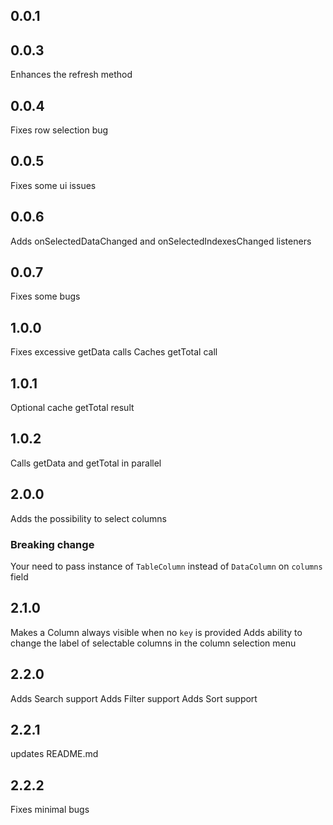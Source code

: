 ## 0.0.1

## 0.0.3
Enhances the refresh method

## 0.0.4

Fixes row selection bug


## 0.0.5
Fixes some ui issues

## 0.0.6
Adds onSelectedDataChanged and onSelectedIndexesChanged listeners

## 0.0.7
Fixes some bugs

## 1.0.0
Fixes excessive getData calls
Caches getTotal call

## 1.0.1
Optional cache getTotal result

## 1.0.2
Calls getData and getTotal in parallel

## 2.0.0
Adds the possibility to select columns
### Breaking change
Your need to pass instance of `TableColumn` instead of `DataColumn` on `columns` field
## 2.1.0
Makes a Column always visible when no `key` is provided
Adds ability to change the label of selectable columns in the column selection menu

## 2.2.0
Adds Search support
Adds Filter support
Adds Sort support

## 2.2.1
updates README.md
## 2.2.2
Fixes minimal bugs